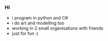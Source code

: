 ### Hi

- i program in python and C#
- i do art and modelling too
- working in 2 small organisations with friends 
- just for fun :)
